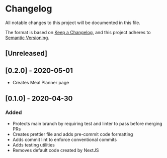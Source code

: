 # Changelog

All notable changes to this project will be documented in this file.

The format is based on [Keep a Changelog](https://keepachangelog.com/en/1.0.0/),
and this project adheres to [Semantic Versioning](https://semver.org/spec/v2.0.0.html).

## [Unreleased]

## [0.2.0] - 2020-05-01

- Creates Meal Planner page

## [0.1.0] - 2020-04-30

### Added

- Protects main branch by requiring test and linter to pass before merging PRs
- Creates prettier file and adds pre-commit code formatting
- Adds commit lint to enforce conventional commits
- Adds testing utilities
- Removes default code created by NextJS
